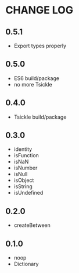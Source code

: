 # CHANGE LOG

## 0.5.1

- Export types properly

## 0.5.0

- ES6 build/package
- no more Tsickle

## 0.4.0

- Tsickle build/package

## 0.3.0

- identity
- isFunction
- isNaN
- isNumber
- isNull
- isObject
- isString
- isUndefined

## 0.2.0

- createBetween

## 0.1.0

- noop
- Dictionary<T>
